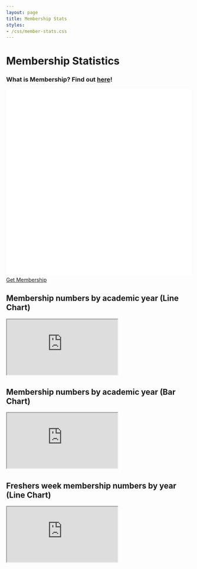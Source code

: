 ```yaml
---
layout: page
title: Membership Stats
styles:
- /css/member-stats.css
---
```


# Membership Statistics

### What is Membership? Find out [here](/membership)!

<div class="text-center">
  <a href="/join" class="button guild-button">
    <img src="/assets/about/guild-logo.svg" class="text-img" alt="">
    Get Membership
  </a>
</div>


## Membership numbers by academic year (Line Chart)

<div class="chart-container">
    <iframe src="https://docs.google.com/spreadsheets/d/e/2PACX-1vRpeB0YUcLxwAPEGcQDSymT-r8g4AlM6P81jhQe0nGQZptLJJlQjx-y4QvngSTJOrDo_Be8YDduv9jR/pubhtml?gid=410461542&amp;single=true&amp;widget=true&amp;headers=false">
    </iframe>
</div>


## Membership numbers by academic year (Bar Chart)

<div class="chart-container">
    <iframe src="https://docs.google.com/spreadsheets/d/e/2PACX-1vRpeB0YUcLxwAPEGcQDSymT-r8g4AlM6P81jhQe0nGQZptLJJlQjx-y4QvngSTJOrDo_Be8YDduv9jR/pubhtml?gid=422493791&amp;single=true&amp;widget=true&amp;headers=false">
    </iframe>
</div>


## Freshers week membership numbers by year (Line Chart)

<div class="chart-container">
    <iframe src="https://docs.google.com/spreadsheets/d/e/2PACX-1vRpeB0YUcLxwAPEGcQDSymT-r8g4AlM6P81jhQe0nGQZptLJJlQjx-y4QvngSTJOrDo_Be8YDduv9jR/pubhtml?gid=594426269&amp;single=true&amp;widget=true&amp;headers=false">
    </iframe>
</div>


